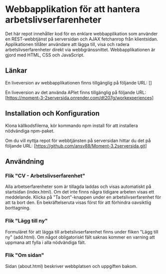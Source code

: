 # Webbapplikation för att hantera arbetslivserfarenheter
Det här repot innehåller kod för en enklare webbapplikation som använder en REST-webbtjänst på serversidan och AJAX fetchanrop från klientsidan. Applikationen tillåter användare att lägga till, visa och radera arbetslivserfarenheter direkt via webbgränssnittet. Webbapplikationen är gjord med HTML, CSS och JavaScript.

## Länkar
En liveversion av webbapplikationen finns tillgänglig på följande URL:
[]

En liveversion av det använda APIet finns tillgänglig på följande URL:
[https://moment-3-2serversida.onrender.com/dt207g/workexperiences]

## Installation och Konfiguration
Klona källkodsfilerna, kör kommando npm install för att installera nödvändiga npm-paket.

Om du vill nyttja repot för webbtjänsten på serversidan hittar du det på följande URL: [https://github.com/ansv88/Moment-3.2serversida.git]

## Användning
 ### Flik "CV - Arbetslivserfarenhet"
Alla arbetserfarenheter som är tillagda laddas och visas automatiskt på startsidan (index.html). Om det inte finns några tidigare arbeten visas ett meddelande. Klicka på "Ta bort"-knappen under en arbetslivserfarenhet för att ta bort den. En bekräftelseruta visas först för att förhindra oavsiktlig borttagning.

 ### Flik "Lägg till ny"
Formuläret för att lägga till arbetslivserfarenhet finns under fliken "Lägg till ny" (add.html). Om något obligatoriskt fält saknas kommer en varning att uppmana att fylla i alla nödvändiga fält.

 ### Flik "Om sidan"
Sidan (about.html) beskriver webbplatsen och uppgiften bakom.